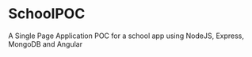 # SchoolPOC
A Single Page Application POC for a school app using NodeJS, Express, MongoDB and Angular
